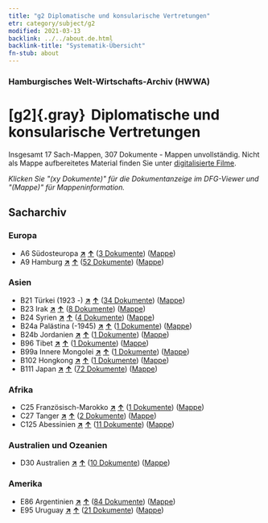 ```yaml
---
title: "g2 Diplomatische und konsularische Vertretungen"
etr: category/subject/g2
modified: 2021-03-13
backlink: ../../about.de.html
backlink-title: "Systematik-Übersicht"
fn-stub: about
---
```


### Hamburgisches Welt-Wirtschafts-Archiv (HWWA)
# [g2]{.gray}&#8201; Diplomatische und konsularische Vertretungen&#160; 




Insgesamt 17 Sach-Mappen, 307 Dokumente - Mappen unvollständig.
Nicht als Mappe aufbereitetes Material finden Sie unter [digitalisierte Filme](/film/h1_sh).

_Klicken Sie "(xy Dokumente)" für die Dokumentanzeige im DFG-Viewer und "(Mappe)" für Mappeninformation._

## Sacharchiv




### Europa

- A6 Südosteuropa [**&nearr;**](../../../geo/i/140900/about.de.html "Südosteuropa (alle Mappen)") [**&uarr;**](../../../geo/about.de.html#A6 "Ländersystematik") (<a href="https://pm20.zbw.eu/dfgview/sh/140900,144461" title="über: Südosteuropa : Diplomatische und konsularische Vertretungen" target="_blank">3 Dokumente</a>) ([Mappe](../../../../folder/sh/1409xx/140900/1444xx/144461/about.de.html))
- A9 Hamburg [**&nearr;**](../../../geo/i/140905/about.de.html "Hamburg (alle Mappen)") [**&uarr;**](../../../geo/about.de.html#A9 "Ländersystematik") (<a href="https://pm20.zbw.eu/dfgview/sh/140905,144461" title="über: Hamburg : Diplomatische und konsularische Vertretungen" target="_blank">52 Dokumente</a>) ([Mappe](../../../../folder/sh/1409xx/140905/1444xx/144461/about.de.html))

### Asien

- B21 Türkei (1923 -) [**&nearr;**](../../../geo/i/141111/about.de.html "Türkei (1923 -) (alle Mappen)") [**&uarr;**](../../../geo/about.de.html#B21 "Ländersystematik") (<a href="https://pm20.zbw.eu/dfgview/sh/141111,144461" title="über: Türkei (1923 -) : Diplomatische und konsularische Vertretungen" target="_blank">34 Dokumente</a>) ([Mappe](../../../../folder/sh/1411xx/141111/1444xx/144461/about.de.html))
- B23 Irak [**&nearr;**](../../../geo/i/141113/about.de.html "Irak (alle Mappen)") [**&uarr;**](../../../geo/about.de.html#B23 "Ländersystematik") (<a href="https://pm20.zbw.eu/dfgview/sh/141113,144461" title="über: Irak : Diplomatische und konsularische Vertretungen" target="_blank">8 Dokumente</a>) ([Mappe](../../../../folder/sh/1411xx/141113/1444xx/144461/about.de.html))
- B24 Syrien [**&nearr;**](../../../geo/i/141114/about.de.html "Syrien (alle Mappen)") [**&uarr;**](../../../geo/about.de.html#B24 "Ländersystematik") (<a href="https://pm20.zbw.eu/dfgview/sh/141114,144461" title="über: Syrien : Diplomatische und konsularische Vertretungen" target="_blank">4 Dokumente</a>) ([Mappe](../../../../folder/sh/1411xx/141114/1444xx/144461/about.de.html))
- B24a Palästina (-1945) [**&nearr;**](../../../geo/i/141115/about.de.html "Palästina (-1945) (alle Mappen)") [**&uarr;**](../../../geo/about.de.html#B24a "Ländersystematik") (<a href="https://pm20.zbw.eu/dfgview/sh/141115,144461" title="über: Palästina (-1945) : Diplomatische und konsularische Vertretungen" target="_blank">1 Dokumente</a>) ([Mappe](../../../../folder/sh/1411xx/141115/1444xx/144461/about.de.html))
- B24b Jordanien [**&nearr;**](../../../geo/i/141116/about.de.html "Jordanien (alle Mappen)") [**&uarr;**](../../../geo/about.de.html#B24b "Ländersystematik") (<a href="https://pm20.zbw.eu/dfgview/sh/141116,144461" title="über: Jordanien : Diplomatische und konsularische Vertretungen" target="_blank">1 Dokumente</a>) ([Mappe](../../../../folder/sh/1411xx/141116/1444xx/144461/about.de.html))
- B96 Tibet [**&nearr;**](../../../geo/i/141259/about.de.html "Tibet (alle Mappen)") [**&uarr;**](../../../geo/about.de.html#B96 "Ländersystematik") (<a href="https://pm20.zbw.eu/dfgview/sh/141259,144461" title="über: Tibet : Diplomatische und konsularische Vertretungen" target="_blank">1 Dokumente</a>) ([Mappe](../../../../folder/sh/1412xx/141259/1444xx/144461/about.de.html))
- B99a Innere Mongolei [**&nearr;**](../../../geo/i/141264/about.de.html "Innere Mongolei (alle Mappen)") [**&uarr;**](../../../geo/about.de.html#B99a "Ländersystematik") (<a href="https://pm20.zbw.eu/dfgview/sh/141264,144461" title="über: Innere Mongolei : Diplomatische und konsularische Vertretungen" target="_blank">1 Dokumente</a>) ([Mappe](../../../../folder/sh/1412xx/141264/1444xx/144461/about.de.html))
- B102 Hongkong [**&nearr;**](../../../geo/i/141268/about.de.html "Hongkong (alle Mappen)") [**&uarr;**](../../../geo/about.de.html#B102 "Ländersystematik") (<a href="https://pm20.zbw.eu/dfgview/sh/141268,144461" title="über: Hongkong : Diplomatische und konsularische Vertretungen" target="_blank">1 Dokumente</a>) ([Mappe](../../../../folder/sh/1412xx/141268/1444xx/144461/about.de.html))
- B111 Japan [**&nearr;**](../../../geo/i/141272/about.de.html "Japan (alle Mappen)") [**&uarr;**](../../../geo/about.de.html#B111 "Ländersystematik") (<a href="https://pm20.zbw.eu/dfgview/sh/141272,144461" title="über: Japan : Diplomatische und konsularische Vertretungen" target="_blank">72 Dokumente</a>) ([Mappe](../../../../folder/sh/1412xx/141272/1444xx/144461/about.de.html))

### Afrika

- C25 Französisch-Marokko [**&nearr;**](../../../geo/i/141358/about.de.html "Französisch-Marokko (alle Mappen)") [**&uarr;**](../../../geo/about.de.html#C25 "Ländersystematik") (<a href="https://pm20.zbw.eu/dfgview/sh/141358,144461" title="über: Französisch-Marokko : Diplomatische und konsularische Vertretungen" target="_blank">1 Dokumente</a>) ([Mappe](../../../../folder/sh/1413xx/141358/1444xx/144461/about.de.html))
- C27 Tanger [**&nearr;**](../../../geo/i/141360/about.de.html "Tanger (alle Mappen)") [**&uarr;**](../../../geo/about.de.html#C27 "Ländersystematik") (<a href="https://pm20.zbw.eu/dfgview/sh/141360,144461" title="über: Tanger : Diplomatische und konsularische Vertretungen" target="_blank">2 Dokumente</a>) ([Mappe](../../../../folder/sh/1413xx/141360/1444xx/144461/about.de.html))
- C125 Abessinien [**&nearr;**](../../../geo/i/141482/about.de.html "Abessinien (alle Mappen)") [**&uarr;**](../../../geo/about.de.html#C125 "Ländersystematik") (<a href="https://pm20.zbw.eu/dfgview/sh/141482,144461" title="über: Abessinien : Diplomatische und konsularische Vertretungen" target="_blank">11 Dokumente</a>) ([Mappe](../../../../folder/sh/1414xx/141482/1444xx/144461/about.de.html))

### Australien und Ozeanien

- D30 Australien [**&nearr;**](../../../geo/i/141621/about.de.html "Australien (alle Mappen)") [**&uarr;**](../../../geo/about.de.html#D30 "Ländersystematik") (<a href="https://pm20.zbw.eu/dfgview/sh/141621,144461" title="über: Australien : Diplomatische und konsularische Vertretungen" target="_blank">10 Dokumente</a>) ([Mappe](../../../../folder/sh/1416xx/141621/1444xx/144461/about.de.html))

### Amerika

- E86 Argentinien [**&nearr;**](../../../geo/i/141692/about.de.html "Argentinien (alle Mappen)") [**&uarr;**](../../../geo/about.de.html#E86 "Ländersystematik") (<a href="https://pm20.zbw.eu/dfgview/sh/141692,144461" title="über: Argentinien : Diplomatische und konsularische Vertretungen" target="_blank">84 Dokumente</a>) ([Mappe](../../../../folder/sh/1416xx/141692/1444xx/144461/about.de.html))
- E95 Uruguay [**&nearr;**](../../../geo/i/141695/about.de.html "Uruguay (alle Mappen)") [**&uarr;**](../../../geo/about.de.html#E95 "Ländersystematik") (<a href="https://pm20.zbw.eu/dfgview/sh/141695,144461" title="über: Uruguay : Diplomatische und konsularische Vertretungen" target="_blank">21 Dokumente</a>) ([Mappe](../../../../folder/sh/1416xx/141695/1444xx/144461/about.de.html))


